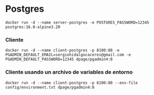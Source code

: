 # Postgres

```
docker run -d --name server-postgres -e POSTGRES_PASSWORD=12345 postgres:16.8-alpine3.20
```

### Cliente
```
docker run -d --name client-postgres -p 8100:80 -e PGADMIN_DEFAULT_EMAIL=sergiohidalgocaceres@gmail.com -e PGADMIN_DEFAULT_PASSWORD=12345 dpage/pgadmin4:8
```

### Cliente usando un archivo de variables de entorno
```
docker run -d --name client-postgres -p 8100:80 --env-file config/environment.txt dpage/pgadmin4:8
```